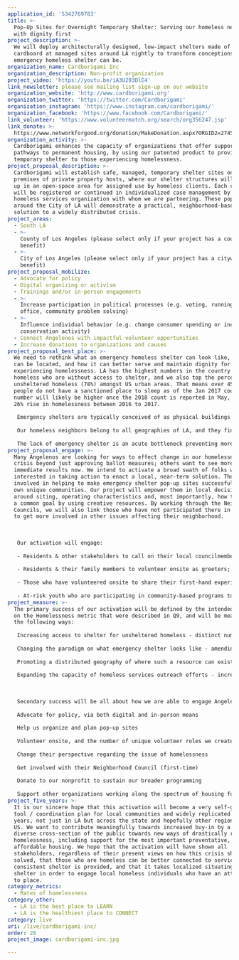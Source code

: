 ```yaml
---
application_id: '5342769783'
title: >-
  Pop-Up Sites for Overnight Temporary Shelter: Serving our homeless neighbors
  with dignity first
project_description: >-
  We will deploy architecturally designed, low-impact shelters made of treated
  cardboard at managed sites around LA nightly to transform conceptions of what
  emergency homeless shelter can be.
organization_name: Cardborigami Inc
organization_description: Non-profit organization
project_video: 'https://youtu.be/iA3U293DlE4'
link_newsletter: please see mailing list sign-up on our website
organization_website: 'http://www.cardborigami.org'
organization_twitter: 'https://twitter.com/Cardborigami'
organization_instagram: 'https://www.instagram.com/cardborigami/'
organization_facebook: 'https://www.facebook.com/Cardborigami/'
link_volunteer: 'https://www.volunteermatch.org/search/org356247.jsp'
link_donate: >-
  https://www.networkforgood.org/donation/MakeDonation.aspx?ORGID2=274595299&vlrStratCode=0%2fpkJT3z6iyu5unnFJnwk2HH1cBRncsVez76VtujapWXgJekb98%2fc0DhcUobzPOn
organization_activity: >-
  Cardborigami enhances the capacity of organizations that offer supportive
  pathways to permanent housing, by using our patented product to provide
  temporary shelter to those experiencing homelessness.
project_proposal_description: >-
  Cardborigami will establish safe, managed, temporary shelter sites on secured
  premises of private property hosts, where our shelter structures will be set
  up in an open-space area for assigned use by homeless clients. Each client
  will be registered or continued in individualized case management by the local
  homeless services organization with whom we are partnering. These pop-ups
  around the City of LA will demonstrate a practical, neighborhood-based
  solution to a widely distributed crisis.
project_areas:
  - South LA
  - >-
    County of Los Angeles (please select only if your project has a countywide
    benefit)
  - >-
    City of Los Angeles (please select only if your project has a citywide
    benefit)
project_proposal_mobilize:
  - Advocate for policy
  - Digital organizing or activism
  - Trainings and/or in-person engagements
  - >-
    Increase participation in political processes (e.g. voting, running for
    office, community problem solving)
  - >-
    Influence individual behavior (e.g. change consumer spending or increase
    conservation activity)
  - Connect Angelenos with impactful volunteer opportunities
  - Increase donations to organizations and causes
project_proposal_best_place: >-
  We need to rethink what an emergency homeless shelter can look like, where it
  can be located, and how it can better serve and maintain dignity for those
  experiencing homelessness. LA has the highest numbers in the country of
  homeless who are without access to shelter, and we also top the percentage of
  unsheltered homeless (78%) amongst US urban areas. That means over 45,000
  people do not have a sanctioned place to sleep as of the Jan 2017 count; the
  number will likely be higher once the 2018 count is reported in May, given the
  26% rise in homelessness between 2016 to 2017.
   
   Emergency shelters are typically conceived of as physical buildings within which people are aggregated into open sleeping arrangements. Two main problems of this approach are: traditional brick-and-mortar facilities cannot be built or converted fast enough to meet the urgent need, and grouping strangers into such an environment can elevate anxieties. Instead of limiting the format of such shelter to permanent structures, our activation reimagines what we can do with existing outdoor lots that can serve multiple purposes, including for very temporary and quickly deployable shelter. The Cardborigamis will also give clients a sense of private space that will reinforce their well-being while a part of the collective site.
   
   Our homeless neighbors belong to all geographies of LA, and they find places to sleep wherever they can, often in areas that are familiar to them. It’s crucial for us to recognize that the need for emergency shelter is dispersed, and concentrating services or resources in a few spots that are hard to reach or require transportation to is not the answer. As reliable access to shelter is top priority for someone to transition off the streets, locating shelter pop-ups closer to where the homeless already are, rather than moving them to far, unfamiliar places, ensures a higher likelihood of them progressing with services. With our no-lasting-trace footprint, Cardborigami will empower neighborhoods with our shelters and joint planning to show that creating a shelter site does not need to be a long-term capital commitment for a what should be a temporary state. This approach also allows for siting that is much more responsive and flexible to changes in demand.
   
   The lack of emergency shelter is an acute bottleneck preventing more homeless from being connected with needed services. Further, what legal shelter is available often has preset limits for who they can accept and how many, based on gender, life stage and official funding allocations of beds for various sub-populations. This type of planning is heavily weighted in infrastructure and cannot adjust to the dynamic conditions or demographics of homelessness. Our activation will increase the efficient use of outreach workers by creating new locations where they can do intakes & assessments for the countywide Coordinated Entry System, while reducing disruptions that unsheltered folks experience with street sweeps.
project_proposal_engage: >-
  Many Angelenos are looking for ways to effect change in our homelessness
  crisis beyond just approving ballot measures; others want to see more
  immediate results now. We intend to activate a broad swath of folks who are
  interested in taking action to enact a local, near-term solution. They will be
  involved in helping to make emergency shelter pop-up sites successful in their
  own unique communities. Our project will empower them in local decision-making
  around siting, operating characteristics and, most importantly, how to realize
  a common goal by using creative resources. By working through the Neighborhood
  Councils, we will also link those who have not participated there in the past
  to get more involved in other issues affecting their neighborhood. 
   
   
   
   Our activation will engage:
   
   - Residents & other stakeholders to call on their local councilmembers and relevant public agencies, such as Planning and Fire, to voice support for policy changes that would allow the implementation of outdoor solutions
   
   - Residents & their family members to volunteer onsite as greeters; monitors; intake assistants; storage helpers and other light functions
   
   - Those who have volunteered onsite to share their first-hand experiences interfacing with homeless guests to educate fellow community members about their stories, and create support for long-term solutions
   
   - At-risk youth who are participating in community-based programs to work in paid internships assembling the Cardborigamis for shelter site use
project_measure: >-
  The primary success of our activation will be defined by the intended impacts
  on the Homelessness metric that were described in Q9, and will be measured in
  the following ways:
   
   Increasing access to shelter for unsheltered homeless - distinct number of individuals who did not have a regular, sanctioned place to sleep before coming to a pop-up
   
   Changing the paradigm on what emergency shelter looks like - amending the applicable municipal standards to account for outdoor solutions, and proving our site operations are compliant
   
   Promoting a distributed geography of where such a resource can exist - our ability to create pop-ups in places where emergency shelter did not exist, especially locations that are prohibitive to easy transit
   
   Expanding the capacity of homeless services outreach efforts - increases in new intakes and rates of follow-up for those already enrolled in system
   
   
   
   Secondary success will be all about how we are able to engage Angelenos in the 2-yr activation. We will document and measure how effective we have been at mobilizing folks to:
   
   Advocate for policy, via both digital and in-person means
   
   Help us organize and plan pop-up sites
   
   Volunteer onsite, and the number of unique volunteer roles we create at each site
   
   Change their perspective regarding the issue of homelessness
   
   Get involved with their Neighborhood Council (first-time)
   
   Donate to our nonprofit to sustain our broader programming
   
   Support other organizations working along the spectrum of housing for the homeless
project_five_years: >-
  It is our sincere hope that this activation will become a very self-generating
  tool / coordination plan for local communities and widely replicated in 5
  years, not just in LA but across the state and hopefully other regions in the
  US. We want to contribute meaningfully towards increased buy-in by a large and
  diverse cross-section of the public towards new ways of drastically reducing
  homelessness, including support for the most important preventative, more
  affordable housing. We hope that the activation will have shown all
  stakeholders, regardless of their present views on how this crisis should be
  solved, that those who are homeless can be better connected to services when
  consistent shelter is provided, and that it takes localized situating of that
  shelter in order to engage local homeless individuals who have an attachment
  to place.
category_metrics:
  - Rates of homelessness
category_other:
  - LA is the best place to LEARN
  - LA is the healthiest place to CONNECT
category: live
uri: /live/cardborigami-inc/
order: 28
project_image: cardborigami-inc.jpg

---
```

